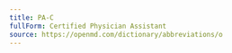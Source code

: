 ```yaml
---
title: PA-C
fullForm: Certified Physician Assistant
source: https://openmd.com/dictionary/abbreviations/o
---
```

